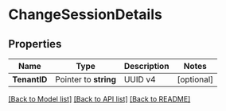 # ChangeSessionDetails

## Properties

Name | Type | Description | Notes
------------ | ------------- | ------------- | -------------
**TenantID** | Pointer to **string** | UUID v4 | [optional] 

[[Back to Model list]](../README.md#documentation-for-models) [[Back to API list]](../README.md#documentation-for-api-endpoints) [[Back to README]](../README.md)



